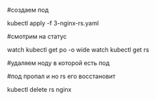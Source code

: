 #создаем под

kubectl apply -f 3-nginx-rs.yaml

#cмотрим на статус

watch kubectl get po  -o wide
watch kubectl get rs

#удаляем ноду в которой есть под

#под пропал и но rs его восстановит

kubectl delete rs nginx
